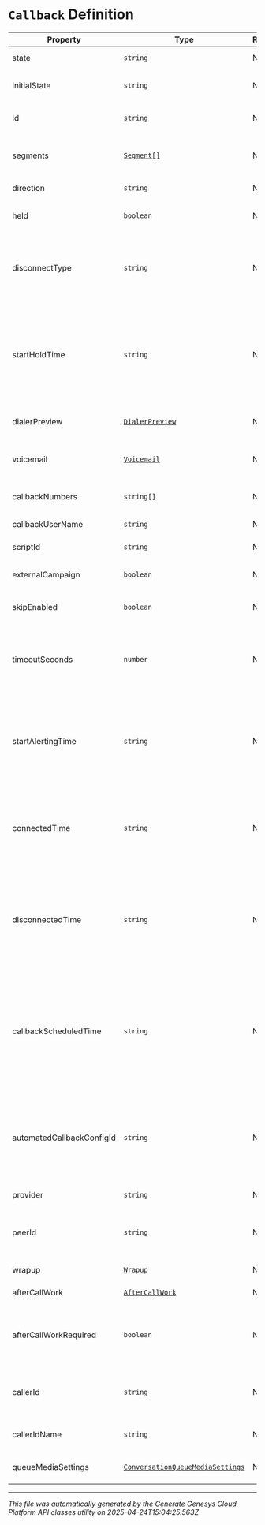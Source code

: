 # `Callback` Definition

| Property | Type | Required | Description |
|----------|------|----------|-------------|
| state | `string` | No | The connection state of this communication. |
| initialState | `string` | No | The initial connection state of this communication. |
| id | `string` | No | A globally unique identifier for this communication. |
| segments | [`Segment[]`](segment-definition.md) | No | The time line of the participant's callback, divided into activity segments. |
| direction | `string` | No | The direction of the call |
| held | `boolean` | No | True if this call is held and the person on this side hears silence. |
| disconnectType | `string` | No | System defined string indicating what caused the communication to disconnect. Will be null until the communication disconnects. |
| startHoldTime | `string` | No | The timestamp the callback was placed on hold in the cloud clock if the callback is currently on hold. Date time is represented as an ISO-8601 string. For example: yyyy-MM-ddTHH:mm:ss[.mmm]Z |
| dialerPreview | [`DialerPreview`](dialerpreview-definition.md) | No | The preview data to be used when this callback is a Preview. |
| voicemail | [`Voicemail`](voicemail-definition.md) | No | The voicemail data to be used when this callback is an ACD voicemail. |
| callbackNumbers | `string[]` | No | The phone number(s) to use to place the callback. |
| callbackUserName | `string` | No | The name of the user requesting a callback. |
| scriptId | `string` | No | The UUID of the script to use. |
| externalCampaign | `boolean` | No | True if the call for the callback uses external dialing. |
| skipEnabled | `boolean` | No | True if the ability to skip a callback should be enabled. |
| timeoutSeconds | `number` | No | The number of seconds before the system automatically places a call for a callback.  0 means the automatic placement is disabled. |
| startAlertingTime | `string` | No | The timestamp the communication has when it is first put into an alerting state. Date time is represented as an ISO-8601 string. For example: yyyy-MM-ddTHH:mm:ss[.mmm]Z |
| connectedTime | `string` | No | The timestamp when this communication was connected in the cloud clock. Date time is represented as an ISO-8601 string. For example: yyyy-MM-ddTHH:mm:ss[.mmm]Z |
| disconnectedTime | `string` | No | The timestamp when this communication disconnected from the conversation in the provider clock. Date time is represented as an ISO-8601 string. For example: yyyy-MM-ddTHH:mm:ss[.mmm]Z |
| callbackScheduledTime | `string` | No | The timestamp when this communication is scheduled in the provider clock. If this value is missing it indicates the callback will be placed immediately. Date time is represented as an ISO-8601 string. For example: yyyy-MM-ddTHH:mm:ss[.mmm]Z |
| automatedCallbackConfigId | `string` | No | The id of the config for automatically placing the callback (and handling the disposition). If null, the callback will not be placed automatically but routed to an agent as per normal. |
| provider | `string` | No | The source provider for the callback. |
| peerId | `string` | No | The id of the peer communication corresponding to a matching leg for this communication. |
| wrapup | [`Wrapup`](wrapup-definition.md) | No | Call wrap up or disposition data. |
| afterCallWork | [`AfterCallWork`](aftercallwork-definition.md) | No | After-call work for the communication. |
| afterCallWorkRequired | `boolean` | No | Indicates if after-call work is required for a communication. Only used when the ACW Setting is Agent Requested. |
| callerId | `string` | No | The phone number displayed to recipients of the phone call. The value should conform to the E164 format. |
| callerIdName | `string` | No | The name displayed to recipients of the phone call. |
| queueMediaSettings | [`ConversationQueueMediaSettings`](conversationqueuemediasettings-definition.md) | No | Represents the queue settings for this media type. |

---

*This file was automatically generated by the Generate Genesys Cloud Platform API classes utility on 2025-04-24T15:04:25.563Z*